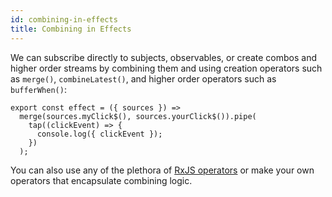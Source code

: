 ```yaml
---
id: combining-in-effects
title: Combining in Effects
---
```


We can subscribe directly to subjects, observables, or create combos and higher order streams by combining them and using creation operators such as `merge()`, `combineLatest()`, and higher order operators such as `bufferWhen()`:

```tsx
export const effect = ({ sources }) =>
  merge(sources.myClick$(), sources.yourClick$()).pipe(
    tap((clickEvent) => {
      console.log({ clickEvent });
    })
  );
```

You can also use any of the plethora of [RxJS operators](https://rxjs.dev/guide/operators) or make your own operators that encapsulate combining logic.
